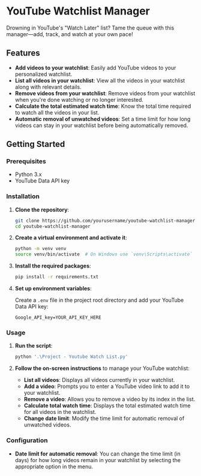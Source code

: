 # YouTube Watchlist Manager

Drowning in YouTube's "Watch Later" list? Tame the queue with this manager—add, track, and watch at your own pace!

## Features

- **Add videos to your watchlist**: Easily add YouTube videos to your personalized watchlist.
- **List all videos in your watchlist**: View all the videos in your watchlist along with relevant details.
- **Remove videos from your watchlist**: Remove videos from your watchlist when you're done watching or no longer interested.
- **Calculate the total estimated watch time**: Know the total time required to watch all the videos in your list.
- **Automatic removal of unwatched videos**: Set a time limit for how long videos can stay in your watchlist before being automatically removed.

## Getting Started

### Prerequisites

- Python 3.x
- YouTube Data API key

### Installation

1. **Clone the repository**:

    ```bash
    git clone https://github.com/yourusername/youtube-watchlist-manager.git
    cd youtube-watchlist-manager
    ```

2. **Create a virtual environment and activate it**:

    ```bash
    python -m venv venv
    source venv/bin/activate  # On Windows use `venv\Scripts\activate`
    ```

3. **Install the required packages**:

    ```bash
    pip install -r requirements.txt
    ```

4. **Set up environment variables**:

    Create a `.env` file in the project root directory and add your YouTube Data API key:

    ```plaintext
    Google_API_key=YOUR_API_KEY_HERE
    ```

### Usage

1. **Run the script**:

    ```bash
    python '.\Project - Youtube Watch List.py'
    ```

2. **Follow the on-screen instructions** to manage your YouTube watchlist:

    - **List all videos**: Displays all videos currently in your watchlist.
    - **Add a video**: Prompts you to enter a YouTube video link to add it to your watchlist.
    - **Remove a video**: Allows you to remove a video by its index in the list.
    - **Calculate total watch time**: Displays the total estimated watch time for all videos in the watchlist.
    - **Change date limit**: Modify the time limit for automatic removal of unwatched videos.

### Configuration

- **Date limit for automatic removal**: You can change the time limit (in days) for how long videos remain in your watchlist by selecting the appropriate option in the menu.


